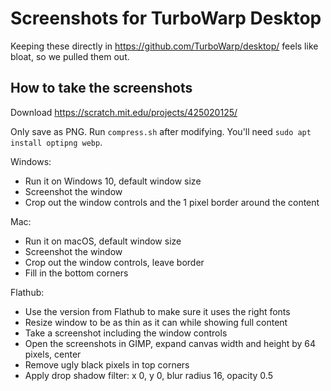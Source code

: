 # Screenshots for TurboWarp Desktop

Keeping these directly in https://github.com/TurboWarp/desktop/ feels like bloat, so we pulled them out.

## How to take the screenshots

Download https://scratch.mit.edu/projects/425020125/

Only save as PNG. Run `compress.sh` after modifying. You'll need `sudo apt install optipng webp`.

Windows:

 - Run it on Windows 10, default window size
 - Screenshot the window
 - Crop out the window controls and the 1 pixel border around the content

Mac:

 - Run it on macOS, default window size
 - Screenshot the window
 - Crop out the window controls, leave border
 - Fill in the bottom corners

Flathub:

 - Use the version from Flathub to make sure it uses the right fonts
 - Resize window to be as thin as it can while showing full content
 - Take a screenshot including the window controls
 - Open the screenshots in GIMP, expand canvas width and height by 64 pixels, center
 - Remove ugly black pixels in top corners
 - Apply drop shadow filter: x 0, y 0, blur radius 16, opacity 0.5
